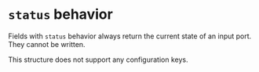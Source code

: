 # `status` behavior

Fields with `status` behavior always return the current state of an
input port. They cannot be written.

This structure does not support any configuration keys.
